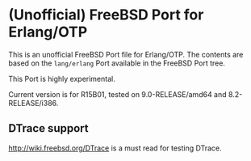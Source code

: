 # (Unofficial) FreeBSD Port for Erlang/OTP

This is an unofficial FreeBSD Port file for Erlang/OTP.
The contents are based on the `lang/erlang` Port
available in the FreeBSD Port tree.

This Port is highly experimental.

Current version is for R15B01, tested on 9.0-RELEASE/amd64 and 8.2-RELEASE/i386.

## DTrace support

<http://wiki.freebsd.org/DTrace> is a must read for testing DTrace.

